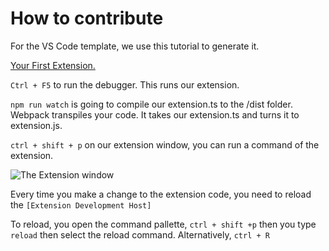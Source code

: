# How to contribute

For the VS Code template, we use this tutorial to generate it.

[Your First Extension.](https://code.visualstudio.com/api/get-started/your-first-extension)

`Ctrl + F5` to run the debugger. This runs our extension.

`npm run watch` is going to compile our extension.ts to the /dist folder. Webpack transpiles your code. It takes our extension.ts and turns it to extension.js.

`ctrl + shift + p` on our extension window, you can run a command of the extension.

![The Extension window](https://user-images.githubusercontent.com/33565767/167600372-b7edae25-2b78-40de-a86e-c801fdf54527.png)


Every time you make a change to the extension code, you need to reload the `[Extension Development Host]`

To reload, you open the command pallette, `ctrl + shift +p` then you type `reload` then select the reload command.
Alternatively, `ctrl + R`

